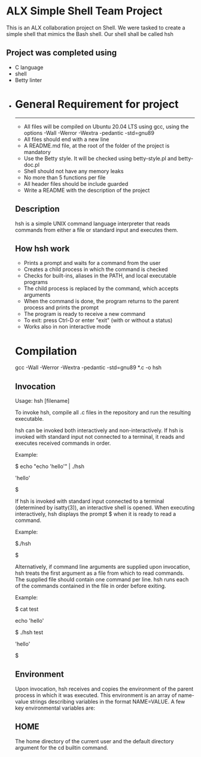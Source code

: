 <h1>ALX Simple Shell Team Project</h1>

This is an ALX collaboration project on Shell. We were tasked to create a simple shell that mimics the Bash shell. Our shell shall be called hsh

<h2>Project was completed using</h2>
<ul>
<li>C language</li>
<li>shell</li>
<li>Betty linter<li>

<h1>General Requirement for project</h1>
<hr>
<ul>
<li>All files will be compiled on Ubuntu 20.04 LTS using gcc, using the options -Wall -Werror -Wextra -pedantic -std=gnu89</li>
<li>All files should end with a new line</li>
<li>A README.md file, at the root of the folder of the project is mandatory</li>
<li>Use the Betty style. It will be checked using betty-style.pl and betty-doc.pl</li>
<li>Shell should not have any memory leaks</li>
<li>No more than 5 functions per file</li>
<li>All header files should be include guarded</li>
<li>Write a README with the description of the project</li>
</ul>

<h2>Description</h2>

hsh is a simple UNIX command language interpreter that reads commands from either a file or standard input and executes them.

<h2>How hsh work</h2>
<ul>
<li>Prints a prompt and waits for a command from the user</li>
<li>Creates a child process in which the command is checked</li>
<li>Checks for built-ins, aliases in the PATH, and local executable programs</li>
<li>The child process is replaced by the command, which accepts arguments</li>
<li>When the command is done, the program returns to the parent process and prints the prompt</li>
<li>The program is ready to receive a new command</li>
<li>To exit: press Ctrl-D or enter "exit" (with or without a status)</li>
<li>Works also in non interactive mode</li>
</ul>
<h1>Compilation</h1>

gcc -Wall -Werror -Wextra -pedantic -std=gnu89 *.c -o hsh


<h2>Invocation</h2>

Usage: hsh [filename]

To invoke hsh, compile all .c files in the repository and run the resulting executable.



hsh can be invoked both interactively and non-interactively. If hsh is invoked with standard input not connected to a terminal, it reads and executes received commands in order.



Example:

$ echo "echo 'hello'" | ./hsh

'hello'

$

If hsh is invoked with standard input connected to a terminal (determined by isatty(3)), an interactive shell is opened. When executing interactively, hsh displays the prompt $ when it is ready to read a command.



Example:



$./hsh

$

Alternatively, if command line arguments are supplied upon invocation, hsh treats the first argument as a file from which to read commands. The supplied file should contain one command per line. hsh runs each of the commands contained in the file in order before exiting.



Example:



$ cat test

echo 'hello'

$ ./hsh test

'hello'

$

<h2>Environment</h2>

Upon invocation, hsh receives and copies the environment of the parent process in which it was executed. This environment is an array of name-value strings describing variables in the format NAME=VALUE. A few key environmental variables are:

<h2>HOME</h2>
The home directory of the current user and the default directory argument for the cd builtin command.
